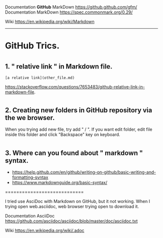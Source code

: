 

Documentation **GitHub** MarkDown   https://github.github.com/gfm/
  Documentation MarkDown              https://spec.commonmark.org/0.29/

Wiki  https://en.wikipedia.org/wiki/Markdown





---

# GitHub Trics.

#
## 1. " relative link " in Markdown file.
```
[a relative link](other_file.md)
```
https://stackoverflow.com/questions/7653483/github-relative-link-in-markdown-file.

#
## 2. Creating new folders in GitHub repository via the we browser.
When you trying add new file, try add " / ".
If you want edit folder, edit file inside this folder and click "Backspace" key on keyboard.

#
## 3. Where can you found about " markdown "  syntax.
- https://help.github.com/en/github/writing-on-github/basic-writing-and-formatting-syntax
- https://www.markdownguide.org/basic-syntax/

============================

I tried use AsciDoc with Markdown on GitHub, but it not working.
When I trying open web.asciidoc, web browser trying open to download it.

Documentation AsciiDoc  https://github.com/asciidoc/asciidoc/blob/master/doc/asciidoc.txt

Wiki https://en.wikipedia.org/wiki/.adoc
